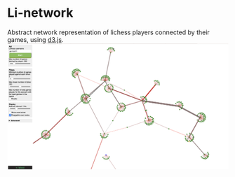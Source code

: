 # Li-network

Abstract network representation of lichess players connected by their games, using [d3.js](https://d3js.org).
![](example.png)
